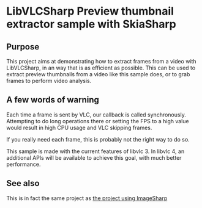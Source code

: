 # LibVLCSharp Preview thumbnail extractor sample with SkiaSharp

## Purpose

This project aims at demonstrating how to extract frames from a video with LibVLCSharp, in an way that is as efficient as possible.
This can be used to extract preview thumbnails from a video like this sample does, or to grab frames to perform video analysis.

## A few words of warning
Each time a frame is sent by VLC, our callback is called synchronously.
Attempting to do long operations there or setting the FPS to a high value would result in high CPU usage and VLC skipping frames.

If you really need each frame, this is probably not the right way to do so.

This sample is made with the current features of libvlc 3.
In libvlc 4, an additional APIs will be available to achieve this goal, with much better performance.

## See also
This is in fact the same project as [the project using ImageSharp](https://code.videolan.org/mfkl/libvlcsharp-samples/tree/master/PreviewThumbnailExtractor)